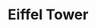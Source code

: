 ---
pid: llp323
title: Eiffel Tower
location_transcription: 
coordinates: "[-75.163530360066, 39.955091928206]"
zipcode: 
gen_neighborhood: 
neighborhood: 
outside_phl: 
age: '32'
age_range: 30-39
instagram: 
image_file_name: llp_323.jpg
proposal_transcription: 
topic: Architecture
topic_summary: 0, 0
type: Building
keywords_other: eiffel tower
credit: Clementine Foron
image_labels: 
twitter: clems75
facebook: 
permalink: "/monuments/llp323/"
layout: item-page
---